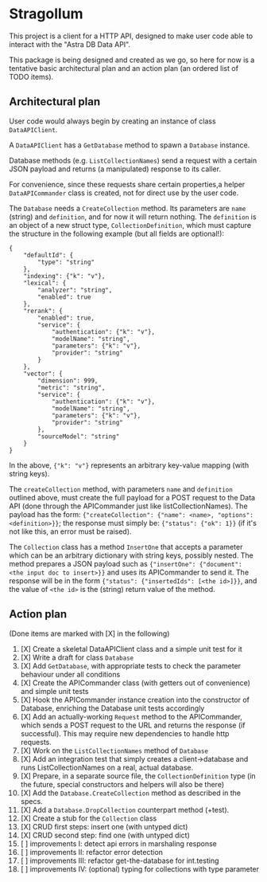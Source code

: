 # Stragollum

This project is a client for a HTTP API, designed
to make user code able to interact with the "Astra DB Data API".

This package is being designed and created as we go, so here for now is a tentative basic architectural plan and an action plan (an ordered list of TODO items).

## Architectural plan

User code would always begin by creating an instance of class `DataAPIClient`.

A `DataAPIClient` has a `GetDatabase` method to spawn a `Database` instance.

Database methods (e.g. `ListCollectionNames`) send a request with a certain JSON payload and returns
(a manipulated) response to its caller.

For convenience, since these requests share certain properties,a helper `DataAPICommander` class is created,
not for direct use by the user code.

The `Database` needs a `CreateCollection` method. Its parameters are `name` (string) and `definition`, and for now it will return nothing. The `definition` is an object of a new struct type, `CollectionDefinition`, which must capture the structure in the following example (but all fields are optional!):
```
{
    "defaultId": {
        "type": "string"
    },
    "indexing": {"k": "v"},
    "lexical": {
        "analyzer": "string",
        "enabled": true
    },
    "rerank": {
        "enabled": true,
        "service": {
            "authentication": {"k": "v"},
            "modelName": "string",
            "parameters": {"k": "v"},
            "provider": "string"
        }
    },
    "vector": {
        "dimension": 999,
        "metric": "string",
        "service": {
            "authentication": {"k": "v"},
            "modelName": "string",
            "parameters": {"k": "v"},
            "provider": "string"
        },
        "sourceModel": "string"
    }
}
```
In the above, `{"k": "v"}` represents an arbitrary key-value mapping (with string keys).

The `createCollection` method, with parameters `name` and `definition` outlined above, must create the full payload for a POST request to the Data API (done through the APICommander just like listCollectionNames).
The payload has the form: `{"createCollection": {"name": <name>, "options": <definition>}}`; the response must simply be: `{"status": {"ok": 1}}` (if it's not like this, an error must be raised).

The `Collection` class has a method `InsertOne` that accepts a parameter which can be an arbitrary dictionary with string keys, possibly nested.
The method prepares a JSON payload such as `{"insertOne": {"document": <the input doc to insert>}}` and uses its APICommander to send it.
The response will be in the form `{"status": {"insertedIds": [<the id>]}}`, and the value of `<the id>` is the (string) return value of the method.

## Action plan

(Done items are marked with [X] in the following)

1. [X] Create a skeletal DataAPIClient class and a simple unit test for it
2. [X] Write a draft for class `Database`
3. [X] Add `GetDatabase`, with appropriate tests to check the parameter behaviour under all conditions
4. [X] Create the APICommander class (with getters out of convenience) and simple unit tests
5. [X] Hook the APICommander instance creation into the constructor of Database, enriching the Database unit tests accordingly
6. [X] Add an actually-working `Request` method to the APICommander, which sends a POST request to the URL and returns the response (if successful). This may require new dependencies to handle http requests.
7. [X] Work on the `ListCollectionNames` method of `Database`
8. [X] Add an integration test that simply creates a client->database and runs ListCollectionNames on a real, actual database.
9. [X] Prepare, in a separate source file, the `CollectionDefinition` type (in the future, special constructors and helpers will also be there)
10. [X] Add the `Database.CreateCollection` method as described in the specs.
11. [X] Add a `Database.DropCollection` counterpart method (+test).
12. [X] Create a stub for the `Collection` class
12. [X] CRUD first steps: insert one (with untyped dict)
13. [X] CRUD second step: find one (with untyped dict)
14. [ ] improvements I: detect api errors in marshaling response
15. [ ] improvements II: refactor error detection
16. [ ] improvements III: refactor get-the-database for int.testing
17. [ ] improvements IV: (optional) typing for collections with type parameter
